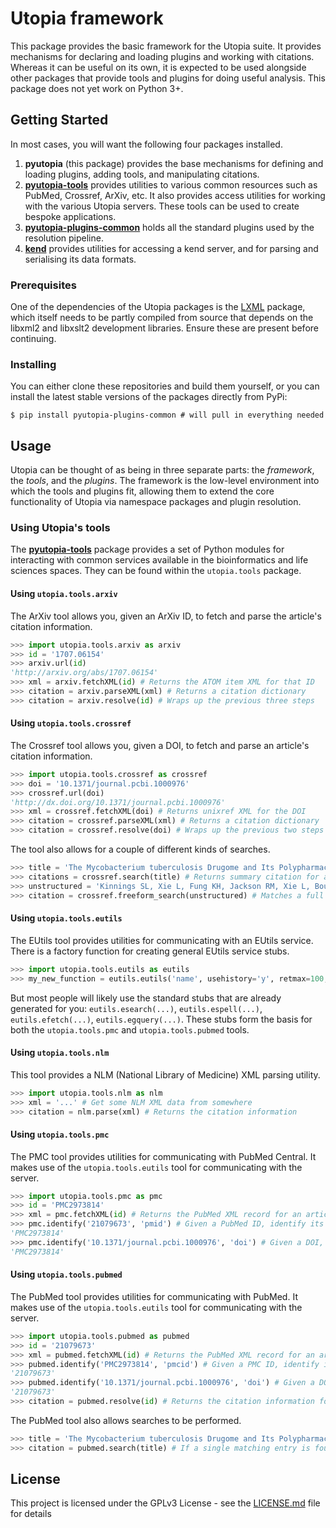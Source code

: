 # Utopia framework

This package provides the basic framework for the Utopia suite. It provides mechanisms for declaring and loading plugins and working with citations. Whereas it can be useful on its own, it is expected to be used alongside other packages that provide tools and plugins for doing useful analysis. This package does not yet work on Python 3+.

## Getting Started

In most cases, you will want the following four packages installed.

  1. **pyutopia** (this package) provides the base mechanisms for defining and loading plugins, adding tools, and manipulating citations.
  1. [**pyutopia-tools**](https://github.com/lostislandlabs/python-utopia-tools) provides utilities to various common resources such as PubMed, Crossref, ArXiv, etc. It also provides access utilities for working with the various Utopia servers. These tools can be used to create bespoke applications.
  1. [**pyutopia-plugins-common**](https://github.com/lostislandlabs/python-utopia-plugins-common) holds all the standard plugins used by the resolution pipeline.
  1. [**kend**](https://github.com/lostislandlabs/kend) provides utilities for accessing a kend server, and for parsing and serialising its data formats.

### Prerequisites

One of the dependencies of the Utopia packages is the [LXML](http://lxml.de/) package, which itself needs to be partly compiled from source that depends on the libxml2 and libxslt2 development libraries. Ensure these are present before continuing.

### Installing

You can either clone these repositories and build them yourself, or you can install the latest stable versions of the packages directly from PyPi:

```
$ pip install pyutopia-plugins-common # will pull in everything needed
```

## Usage

Utopia can be thought of as being in three separate parts: the _framework_, the _tools_, and the _plugins_. The framework is the low-level environment into which the tools and plugins fit, allowing them to extend the core functionality of Utopia via namespace packages and plugin resolution.

### Using Utopia's tools

The [**pyutopia-tools**](https://github.com/lostislandlabs/python-utopia-tools) package provides a set of Python modules for interacting with common services available in the bioinformatics and life sciences spaces. They can be found within the `utopia.tools` package.

#### Using `utopia.tools.arxiv`

The ArXiv tool allows you, given an ArXiv ID, to fetch and parse the article's citation information.

```python
>>> import utopia.tools.arxiv as arxiv
>>> id = '1707.06154'
>>> arxiv.url(id)
'http://arxiv.org/abs/1707.06154'
>>> xml = arxiv.fetchXML(id) # Returns the ATOM item XML for that ID
>>> citation = arxiv.parseXML(xml) # Returns a citation dictionary
>>> citation = arxiv.resolve(id) # Wraps up the previous three steps
```

#### Using `utopia.tools.crossref`

The Crossref tool allows you, given a DOI, to fetch and parse an article's citation information.

```python
>>> import utopia.tools.crossref as crossref
>>> doi = '10.1371/journal.pcbi.1000976'
>>> crossref.url(doi)
'http://dx.doi.org/10.1371/journal.pcbi.1000976'
>>> xml = crossref.fetchXML(doi) # Returns unixref XML for the DOI
>>> citation = crossref.parseXML(xml) # Returns a citation dictionary
>>> citation = crossref.resolve(doi) # Wraps up the previous two steps
```

The tool also allows for a couple of different kinds of searches.

```python
>>> title = 'The Mycobacterium tuberculosis Drugome and Its Polypharmacological Implications'
>>> citations = crossref.search(title) # Returns summary citation for all matches
>>> unstructured = 'Kinnings SL, Xie L, Fung KH, Jackson RM, Xie L, Bourne PE (2010) The Mycobacterium tuberculosis Drugome and Its Polypharmacological Implications. PLoS Comput Biol 6(11): e1000976'
>>> citation = crossref.freeform_search(unstructured) # Matches a full citation to a Crossref article
```

#### Using `utopia.tools.eutils`

The EUtils tool provides utilities for communicating with an EUtils service. There is a factory function for creating general EUtils service stubs.

```python
>>> import utopia.tools.eutils as eutils
>>> my_new_function = eutils.eutils('name', usehistory='y', retmax=100, retmode='xml')
```

But most people will likely use the standard stubs that are already generated for you: `eutils.esearch(...)`, `eutils.espell(...)`, `eutils.efetch(...)`, `eutils.egquery(...)`. These stubs form the basis for both the `utopia.tools.pmc` and `utopia.tools.pubmed` tools.

#### Using `utopia.tools.nlm`

This tool provides a NLM (National Library of Medicine) XML parsing utility.

```python
>>> import utopia.tools.nlm as nlm
>>> xml = '...' # Get some NLM XML data from somewhere
>>> citation = nlm.parse(xml) # Returns the citation information
```

#### Using `utopia.tools.pmc`

The PMC tool provides utilities for communicating with PubMed Central. It makes use of the `utopia.tools.eutils` tool for communicating with the server.

```python
>>> import utopia.tools.pmc as pmc
>>> id = 'PMC2973814'
>>> xml = pmc.fetchXML(id) # Returns the PubMed XML record for an article
>>> pmc.identify('21079673', 'pmid') # Given a PubMed ID, identify its PMC ID
'PMC2973814'
>>> pmc.identify('10.1371/journal.pcbi.1000976', 'doi') # Given a DOI, identify its PMC ID
'PMC2973814'
```

#### Using `utopia.tools.pubmed`

The PubMed tool provides utilities for communicating with PubMed. It makes use of the `utopia.tools.eutils` tool for communicating with the server.

```python
>>> import utopia.tools.pubmed as pubmed
>>> id = '21079673'
>>> xml = pubmed.fetchXML(id) # Returns the PubMed XML record for an article
>>> pubmed.identify('PMC2973814', 'pmcid') # Given a PMC ID, identify its PubMed ID
'21079673'
>>> pubmed.identify('10.1371/journal.pcbi.1000976', 'doi') # Given a DOI, identify its PubMed ID
'21079673'
>>> citation = pubmed.resolve(id) # Returns the citation information for the article
```

The PubMed tool also allows searches to be performed.

```python
>>> title = 'The Mycobacterium tuberculosis Drugome and Its Polypharmacological Implications'
>>> citation = pubmed.search(title) # If a single matching entry is found, returns its citation information
```

## License

This project is licensed under the GPLv3 License - see the [LICENSE.md](LICENSE.md) file for details
